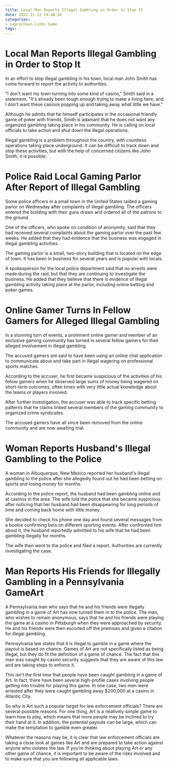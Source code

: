 ```yaml
---
title: Local Man Reports Illegal Gambling in Order to Stop It
date: 2022-11-22 19:48:16
categories:
- Leprechaun Links Game
tags:
---
```



#  Local Man Reports Illegal Gambling in Order to Stop It

In an effort to stop illegal gambling in his town, local man John Smith has come forward to report the activity to authorities.

"I don't want my town turning into some kind of casino," Smith said in a statement. "It's already been tough enough trying to make a living here, and I don't want these casinos popping up and taking away what little we have."

Although he admits that he himself participates in the occasional friendly game of poker with friends, Smith is adamant that he does not want any organized gambling taking place in his community. He is calling on local officials to take action and shut down the illegal operations.

Illegal gambling is a problem throughout the country, with countless operations taking place underground. It can be difficult to track down and stop these activities, but with the help of concerned citizens like John Smith, it is possible.

#  Police Raid Local Gaming Parlor After Report of Illegal Gambling

Some police officers in a small town in the United States raided a gaming parlor on Wednesday after complaints of illegal gambling. The officers entered the building with their guns drawn and ordered all of the patrons to the ground.

One of the officers, who spoke on condition of anonymity, said that they had received several complaints about the gaming parlor over the past few weeks. He added that they had evidence that the business was engaged in illegal gambling activities.

The gaming parlor is a small, two-story building that is located on the edge of town. It has been in business for several years and is popular with locals.

A spokesperson for the local police department said that no arrests were made during the raid, but that they are continuing to investigate the business. He added that they believe that there is evidence of illegal gambling activity taking place at the parlor, including online betting and poker games.

#  Online Gamer Turns In Fellow Gamers for Alleged Illegal Gambling

In a stunning turn of events, a prominent online gamer and member of an exclusive gaming community has turned in several fellow gamers for their alleged involvement in illegal gambling.

The accused gamers are said to have been using an online chat application to communicate about and take part in illegal wagering on professional sports matches.

According to the accuser, he first became suspicious of the activities of his fellow gamers when he observed large sums of money being wagered on short-term outcomes, often times with very little actual knowledge about the teams or players involved.

After further investigation, the accuser was able to track specific betting patterns that he claims linked several members of the gaming community to organized crime syndicates.

The accused gamers have all since been removed from the online community and are now awaiting trial.

#  Woman Reports Husband's Illegal Gambling to the Police

A woman in Albuquerque, New Mexico reported her husband's illegal gambling to the police after she allegedly found out he had been betting on sports and losing money for months.

According to the police report, the husband had been gambling online and at casinos in the area. The wife told the police that she became suspicious after noticing that her husband had been disappearing for long periods of time and coming back home with little money.

She decided to check his phone one day and found several messages from a bookie confirming bets on different sporting events. After confronted him about it, the husband reportedly admitted to his wife that he had been gambling illegally for months.

The wife then went to the police and filed a report. Authorities are currently investigating the case.

#  Man Reports His Friends for Illegally Gambling in a Pennsylvania GameArt

A Pennsylvania man who says that he and his friends were illegally gambling in a game of Art has now turned them in to the police. The man, who wishes to remain anonymous, says that he and his friends were playing the game at a casino in Pittsburgh when they were approached by security. He and his friends were then escorted off the premises and given a citation for illegal gambling.

Pennsylvania law states that it is illegal to gamble in a game where the payout is based on chance. Games of Art are not specifically listed as being illegal, but they do fit the definition of a game of chance. The fact that this man was caught by casino security suggests that they are aware of this law and are taking steps to enforce it.

This isn’t the first time that people have been caught gambling in a game of Art. In fact, there have been several high-profile cases involving people getting into trouble for playing this game. In one case, two men were arrested after they were caught gambling away $200,000 at a casino in Atlantic City.

So why is Art such a popular target for law enforcement officials? There are several possible reasons. For one thing, Art is a relatively simple game to learn how to play, which means that more people may be inclined to try their hand at it. In addition, the potential payouts can be large, which can make the temptation to gamble even greater.

Whatever the reasons may be, it is clear that law enforcement officials are taking a close look at games like Art and are prepared to take action against anyone who violates the law. If you’re thinking about playing Art or any other game of chance, it is important to be aware of the risks involved and to make sure that you are following all applicable laws.